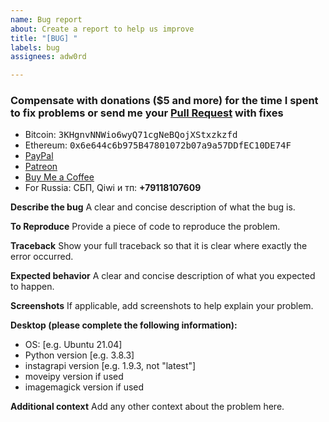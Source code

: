 ```yaml
---
name: Bug report
about: Create a report to help us improve
title: "[BUG] "
labels: bug
assignees: adw0rd

---
```


### Compensate with donations ($5 and more) for the time I spent to fix problems or send  me your [Pull Request](https://github.com/adw0rd/instagrapi-rest/pulls) with fixes

* Bitcoin: <tt>3KHgnvNNWio6wyQ71cgNeBQojXStxzkzfd</tt>
* Ethereum: <tt>0x6e644c6b975B47801072b07a9a57DDfEC10DE74F</tt>
* [PayPal](https://paypal.me/adw0rd)
* [Patreon](https://www.patreon.com/adw0rd)
* [Buy Me a Coffee](https://www.buymeacoffee.com/adw0rd)
* For Russia: СБП, Qiwi и тп: **+79118107609**

**Describe the bug**
A clear and concise description of what the bug is.

**To Reproduce**
Provide a piece of code to reproduce the problem.

**Traceback**
Show your full traceback so that it is clear where exactly the error occurred.

**Expected behavior**
A clear and concise description of what you expected to happen.

**Screenshots**
If applicable, add screenshots to help explain your problem.

**Desktop (please complete the following information):**
 - OS: [e.g. Ubuntu 21.04]
 - Python version [e.g. 3.8.3]
 - instagrapi version [e.g. 1.9.3, not "latest"]
 - moveipy version if used
 - imagemagick version if used

**Additional context**
Add any other context about the problem here.
